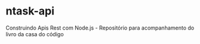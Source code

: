 # ntask-api
Construindo Apis Rest com Node.js - Repositório para acompanhamento do livro da casa do código
